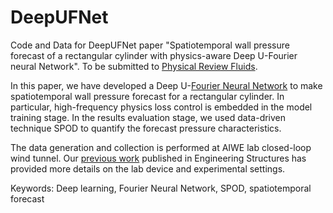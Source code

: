 # DeepUFNet
Code and Data for DeepUFNet paper "Spatiotemporal wall pressure forecast of a rectangular cylinder with physics-aware Deep U-Fourier neural Network". To be submitted to [Physical Review Fluids](https://journals.aps.org/prfluids/).


In this paper, we have developed a Deep U-[Fourier Neural Network](https://arxiv.org/abs/2010.08895) to make spatiotemporal wall pressure forecast for a rectangular cylinder. In particular, high-frequency physics loss control is embedded in the model training stage. In the results evaluation stage, we used data-driven technique SPOD to quantify the forecast pressure characteristics. 

The data generation and collection is performed at AIWE lab closed-loop wind tunnel. Our [previous work](https://www.sciencedirect.com/science/article/pii/S0141029624020686) published in Engineering Structures has provided more details on the lab device and experimental settings. 

Keywords: Deep learning, Fourier Neural Network, SPOD, spatiotemporal forecast